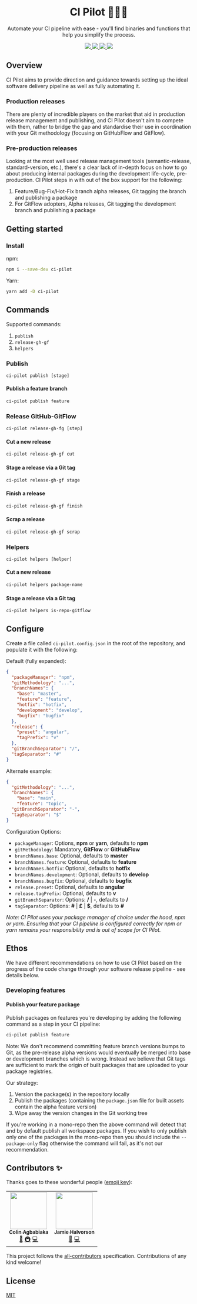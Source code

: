 <div align="center">
  <h1>CI Pilot 👨🏿‍✈️</h1>
  <p>Automate your CI pipeline with ease - you'll find binaries and functions that help you simplify the process.</p>
</div>

<p align="center">
  <a href="#">
    <img src="https://img.shields.io/badge/GitHub%20Flow-Methodology-blue?style=flat&logo=github" style="max-width:100%;">
  </a>

  <a href="https://github.com/semantic-release/semantic-release#-semantic-release">
    <img src="https://img.shields.io/badge/%20%20%F0%9F%93%A6%F0%9F%9A%80-semantic--release-e10079.svg" style="max-width:100%;">
  </a>
  
  <a href="https://circleci.com/gh/ultm8soulja/ci-pilot">
    <img src="https://circleci.com/gh/ultm8soulja/ci-pilot.svg?style=svg&circle-token=f8aa6102f5e3d526e5f2d0ae15b2a8cf7afc3e53" style="max-width:100%;">
  </a>

  <a href="#contributors-">
    <img src="https://img.shields.io/badge/all_contributors-2-orange.svg?style=flat-square" style="max-width:100%;">
  </a>
</p>

## Overview

CI Pilot aims to provide direction and guidance towards setting up the ideal software delivery pipeline as well as fully automating it.

### Production releases
There are plenty of incredible players on the market that aid in production release management and publishing, and CI Pilot doesn't aim to compete with them, rather to bridge the gap and standardise their use in coordination with your Git methodology (focusing on GitHubFlow and GitFlow).

### Pre-production releases
Looking at the most well used release management tools (semantic-release, standard-version, etc.), there's a clear lack of in-depth focus on how to go about producing internal packages during the development life-cycle, pre-production. CI Pilot steps in with out of the box support for the following:

1. Feature/Bug-Fix/Hot-Fix branch alpha releases, Git tagging the branch and publishing a package
1. For GitFlow adopters, Alpha releases, Git tagging the development branch and publishing a package

## Getting started

### Install

npm:
```bash
npm i --save-dev ci-pilot
```

Yarn:
```bash
yarn add -D ci-pilot
```

## Commands

Supported commands:
1. `publish`
1. `release-gh-gf`
1. `helpers`

### Publish
`ci-pilot publish [stage]`

#### Publish a feature branch
```bash
ci-pilot publish feature
```

### Release GitHub-GitFlow
`ci-pilot release-gh-fg [step]`

#### Cut a new release
```bash
ci-pilot release-gh-gf cut
```

#### Stage a release via a Git tag
```bash
ci-pilot release-gh-gf stage
```

#### Finish a release
```bash
ci-pilot release-gh-gf finish
```

#### Scrap a release
```bash
ci-pilot release-gh-gf scrap
```

### Helpers
`ci-pilot helpers [helper]`

#### Cut a new release
```bash
ci-pilot helpers package-name
```

#### Stage a release via a Git tag
```bash
ci-pilot helpers is-repo-gitflow
```

## Configure

Create a file called `ci-pilot.config.json` in the root of the repository, and populate it with the following:

Default (fully expanded):
```json
{
  "packageManager": "npm",
  "gitMethodology": "...",
  "branchNames": {
    "base": "master",
    "feature": "feature",
    "hotfix": "hotfix",
    "development": "develop",
    "bugfix": "bugfix"
  },
  "release": {
    "preset": "angular",
    "tagPrefix": "v"
  },
  "gitBranchSeparator": "/",
  "tagSeparator": "#"
}
```

Alternate example:
```json
{
  "gitMethodology": "...",
  "branchNames": {
    "base": "main",
    "feature": "topic",
  "gitBranchSeparator": "-",
  "tagSeparator": "$"
}
```

Configuration Options:
- `packageManager`: Options, **npm** or **yarn**, defaults to **npm**
- `gitMethodology`: Mandatory, **GitFlow** or **GitHubFlow**
- `branchNames.base`: Optional, defaults to **master**
- `branchNames.feature`: Optional, defaults to **feature**
- `branchNames.hotfix`: Optional, defaults to **hotfix**
- `branchNames.development`: Optional, defaults to **develop**
- `branchNames.bugfix`: Optional, defaults to **bugfix**
- `release.preset`: Optional, defaults to **angular**
- `release.tagPrefix`: Optional, defaults to **v**
- `gitBranchSeparator`: Options: **/** | **-**, defaults to **/**
- `tagSeparator`: Options: **#** | **£** | **$**, defaults to **#**

_Note: CI Pilot uses your package manager of choice under the hood, npm or yarn. Ensuring that your CI pipeline is configured correctly for npm or yarn remains your responsibility and is out of scope for CI Pilot._ 

## Ethos

We have different recommendations on how to use CI Pilot based on the progress of the code change through your software release pipeline - see details below.

### Developing features

#### Publish your feature package

Publish packages on features you're developing by adding the following command as a step in your CI pipeline:
```bash
ci-pilot publish feature
```

Note: We don't recommend committing feature branch versions bumps to Git, as the pre-release alpha versions would eventually be merged into base or development branches which is wrong. Instead we believe that Git tags are sufficient to mark the origin of built packages that are uploaded to your package registries.

Our strategy:
1. Version the package(s) in the repository locally
1. Publish the packages (containing the `package.json` file for built assets contain the alpha feature version)
1. Wipe away the version changes in the Git working tree

If you're working in a mono-repo then the above command will detect that and by default publish all workspace packages. If you wish to only publish only one of the packages in the mono-repo then you should include the `--package-only` flag otherwise the command will fail, as it's not our recommendation.

## Contributors ✨

Thanks goes to these wonderful people ([emoji key](https://allcontributors.org/docs/en/emoji-key)):

<!-- ALL-CONTRIBUTORS-LIST:START - Do not remove or modify this section -->
<!-- prettier-ignore-start -->
<!-- markdownlint-disable -->
<table>
  <tr>
    <td align="center"><a href="https://github.com/ultm8soulja"><img src="https://avatars1.githubusercontent.com/u/4200010?v=4" width="100px;" alt=""/><br /><sub><b>Colin Agbabiaka</b></sub></a><br /><a href="#ideas-ultm8soulja" title="Ideas, Planning, & Feedback">🤔</a> <a href="#infra-ultm8soulja" title="Infrastructure (Hosting, Build-Tools, etc)">🚇</a> <a href="https://github.com/ultm8soulja/ci-pilot/commits?author=ultm8soulja" title="Code">💻</a></td>
    <td align="center"><a href="https://halvorson.co.uk"><img src="https://avatars1.githubusercontent.com/u/10282220?v=4" width="100px;" alt=""/><br /><sub><b>Jamie Halvorson</b></sub></a><br /><a href="#ideas-jhalvorson" title="Ideas, Planning, & Feedback">🤔</a> <a href="https://github.com/ultm8soulja/ci-pilot/commits?author=jhalvorson" title="Code">💻</a></td>
  </tr>
</table>

<!-- markdownlint-enable -->
<!-- prettier-ignore-end -->
<!-- ALL-CONTRIBUTORS-LIST:END -->

This project follows the [all-contributors](https://github.com/all-contributors/all-contributors) specification. Contributions of any kind welcome!

## License
[MIT](https://github.com/ultm8soulja/ci-pilot/blob/master/LICENSE)
